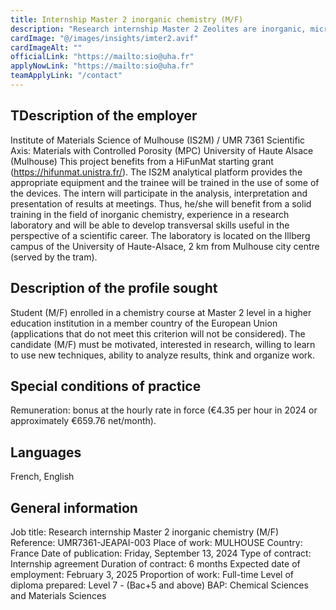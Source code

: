 ```yaml
---
title: Internship Master 2 inorganic chemistry (M/F)
description: "Research internship Master 2 Zeolites are inorganic, microporous and crystalline materials generally composed of silicon and aluminum oxides. They can be functionalized by the addition of heteroelements, according to different methodologies. [ , ] The resulting zeolite materials have many industrial applications in catalysis, separation and adsorption processes. Oxidation reactions represent an important part of the production and decontamination processes for which heterogeneous catalysts are widely used. The project we propose aims at the synthesis, functionalization and characterization of zeolite materials with desirable properties for catalysis. These materials will be functionalized either by isomorphic substitution (insertion of heteroelement in tetrahedral sites) or by cation exchange (replacement of compensation cations, see Figure). The recruited intern will play an active role in the different aspects of the research project including the synthesis of organic structurings, the preparation of zeolites by hydrothermal means, the post-functionalization steps and the characterization of materials (XDR, SEM/EDX, TEM, nitrogen adsorption, solid state NMR). Catalytic testing will be performed collaboratively. "  
cardImage: "@/images/insights/imter2.avif"  
cardImageAlt: ""
officialLink: "https://mailto:sio@uha.fr"
applyNowLink: "https://mailto:sio@uha.fr"
teamApplyLink: "/contact"
---
```

## TDescription of the employer

Institute of Materials Science of Mulhouse (IS2M) / UMR 7361
Scientific Axis: Materials with Controlled Porosity (MPC)
University of Haute Alsace (Mulhouse)
This project benefits from a HiFunMat starting grant (https://hifunmat.unistra.fr/). The IS2M analytical platform provides the appropriate equipment and the trainee will be trained in the use of some of the devices. The intern will participate in the analysis, interpretation and presentation of results at meetings. Thus, he/she will benefit from a solid training in the field of inorganic chemistry, experience in a research laboratory and will be able to develop transversal skills useful in the perspective of a scientific career. The laboratory is located on the Illberg campus of the University of Haute-Alsace, 2 km from Mulhouse city centre (served by the tram).
## Description of the profile sought

Student (M/F) enrolled in a chemistry course at Master 2 level in a higher education institution in a member country of the European Union (applications that do not meet this criterion will not be considered).
The candidate (M/F) must be motivated, interested in research, willing to learn to use new techniques, ability to analyze results, think and organize work.

## Special conditions of practice

Remuneration: bonus at the hourly rate in force (€4.35 per hour in 2024 or approximately €659.76 net/month).

## Languages

French, English

## General information

Job title: Research internship Master 2 inorganic chemistry (M/F)
Reference: UMR7361-JEAPAI-003
Place of work: MULHOUSE
Country: France
Date of publication: Friday, September 13, 2024
Type of contract: Internship
agreement Duration of contract: 6 months
Expected date of employment: February 3, 2025
Proportion of work: Full-time
Level of diploma prepared: Level 7 - (Bac+5 and above)
BAP: Chemical Sciences and Materials Sciences